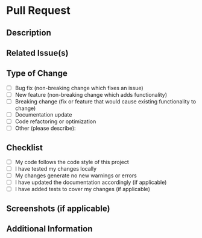 # Pull Request

## Description
<!-- Provide a brief description of the changes introduced by this PR -->

## Related Issue(s)
<!-- Link any related issues here using the format: Fixes #123 or Addresses #123 -->

## Type of Change
<!-- Mark the appropriate option with an "x" (no spaces around x) -->

- [ ] Bug fix (non-breaking change which fixes an issue)
- [ ] New feature (non-breaking change which adds functionality)
- [ ] Breaking change (fix or feature that would cause existing functionality to change)
- [ ] Documentation update
- [ ] Code refactoring or optimization
- [ ] Other (please describe):

## Checklist
<!-- Mark items with an "x" (no spaces around x) -->

- [ ] My code follows the code style of this project
- [ ] I have tested my changes locally
- [ ] My changes generate no new warnings or errors
- [ ] I have updated the documentation accordingly (if applicable)
- [ ] I have added tests to cover my changes (if applicable)

## Screenshots (if applicable)
<!-- If your PR includes visual changes, include screenshots here -->

## Additional Information
<!-- Add any other context about the PR here -->